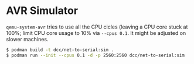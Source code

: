 # AVR Simulator

`qemu-system-avr` tries to use all the CPU cicles (leaving a CPU core stuck at 100%; limit CPU core usage to 10% via `--cpus 0.1`. It might be adjusted on slower machines.

```bash
$ podman build -t dcc/net-to-serial:sim . 
$ podman run --init --cpus 0.1 -d -p 2560:2560 dcc/net-to-serial:sim
```
